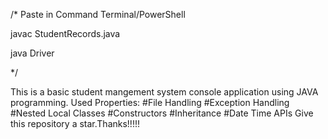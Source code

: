 /* Paste in Command Terminal/PowerShell


  javac StudentRecords.java
  
  
  java Driver
 
*/

This is a basic student mangement system console application using JAVA programming.
Used Properties:
#File Handling
#Exception Handling
#Nested Local Classes
#Constructors 
#Inheritance
#Date Time APIs
Give this repository a star.Thanks!!!!!
